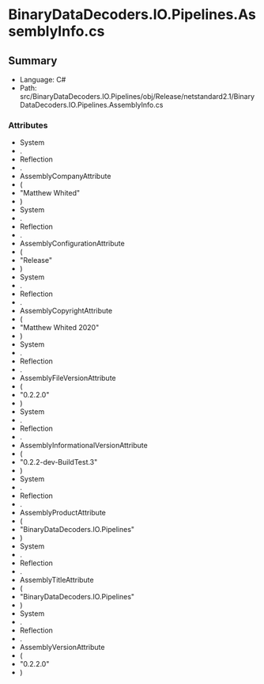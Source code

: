 ﻿# BinaryDataDecoders.IO.Pipelines.AssemblyInfo.cs

## Summary

* Language: C#
* Path: src/BinaryDataDecoders.IO.Pipelines/obj/Release/netstandard2.1/BinaryDataDecoders.IO.Pipelines.AssemblyInfo.cs

### Attributes

 - System
 - .
 - Reflection
 - .
 - AssemblyCompanyAttribute
 - (
 - "Matthew Whited"
 - )
 - System
 - .
 - Reflection
 - .
 - AssemblyConfigurationAttribute
 - (
 - "Release"
 - )
 - System
 - .
 - Reflection
 - .
 - AssemblyCopyrightAttribute
 - (
 - "Matthew Whited 2020"
 - )
 - System
 - .
 - Reflection
 - .
 - AssemblyFileVersionAttribute
 - (
 - "0.2.2.0"
 - )
 - System
 - .
 - Reflection
 - .
 - AssemblyInformationalVersionAttribute
 - (
 - "0.2.2-dev-BuildTest.3"
 - )
 - System
 - .
 - Reflection
 - .
 - AssemblyProductAttribute
 - (
 - "BinaryDataDecoders.IO.Pipelines"
 - )
 - System
 - .
 - Reflection
 - .
 - AssemblyTitleAttribute
 - (
 - "BinaryDataDecoders.IO.Pipelines"
 - )
 - System
 - .
 - Reflection
 - .
 - AssemblyVersionAttribute
 - (
 - "0.2.2.0"
 - )

